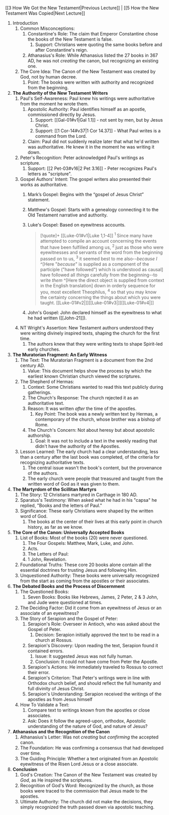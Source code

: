 ﻿---
video_link: https://www.youtube.com/watch?v=dB6cIuyOzfA&list=PL63HNxzuw3PPDW-n2GmyhxegICJnEw637&index=4
---
[[3 How We Got the New Testament|Previous Lecture]] | [[5 How the New Testament Was Copied|Next Lecture]]

1. Introduction
	1. Common Misconceptions:
		1. Constantine's Role: The claim that Emperor Constantine chose the books of the New Testament is false.
			1. Support: Christians were quoting the same books before and after Constantine's reign.
		2. Athanasius's Role: While Athanasius listed the 27 books in 367 AD, he was not *creating* the canon, but recognizing an existing one.
	2. The Core Idea: The Canon of the New Testament was created by God, not by human decree.
		1. Point: The books were written with authority and recognized from the beginning.
2. **The Authority of the New Testament Writers**
	1. Paul's Self-Awareness: Paul knew his writings were authoritative from the moment he wrote them.
		1. Apostolic Authority: Paul identifies himself as an apostle, commissioned directly by Jesus.
			1. Support: [[Gal-01#v1|Gal 1.1]] - not sent by men, but by Jesus Christ.
			2. Support: [[1 Cor-14#v37|1 Cor 14.37]] - What Paul writes is a command from the Lord.
		2. Claim: Paul did not suddenly realize later that what he'd written was authoritative. He knew it in the moment he was writing it down.
	2. Peter's Recognition: Peter acknowledged Paul's writings as scripture.
		1. Support: [[2 Pet-03#v16|2 Pet 3.16]] - Peter recognizes Paul's letters as "scripture".
	3. Gospel Authors' Intent: The gospel writers also presented their works as authoritative.
		1. Mark’s Gospel: Begins with the “gospel of Jesus Christ” statement.
		2. Matthew's Gospel: Starts with a genealogy connecting it to the Old Testament narrative and authority.
		3. Luke's Gospel: Based on eyewitness accounts.
		   > [!quote]+ [[Luke-01#v1|Luke 1,1-4]]
		   > <sup> 1 </sup>Since many have attempted to compile an account concerning the events that have been fulfilled among us, <sup> 2 </sup>just as those who were eyewitnesses and servants of the word from the beginning passed on to us, <sup> 3 </sup>it seemed best to me also--_because I_ ^[Here "_because_" is supplied as a component of the participle ("have followed") which is understood as causal] have followed all _things_ carefully from the beginning--to write _them_ ^[Here the direct object is supplied from context in the English translation] down in orderly sequence for you, most excellent Theophilus, <sup> 4 </sup>so that you may know the certainty concerning the things about which you were taught. [[Luke-01#v2|]][[Luke-01#v3|]][[Luke-01#v4|]]

		4. John's Gospel: John declared himself as the eyewitness to what he had written ([[John-21]]).
	4. NT Wright's Assertion: New Testament authors understood they were writing divinely inspired texts, shaping the church for the first time.
		1. The authors knew that they were writing texts to shape Spirit-led early churches.
3. **The Muratorian Fragment: An Early Witness**
	1. The Text: The Muratorian Fragment is a document from the 2nd century AD.
		1. Value: This document helps show the process by which the earliest known Christian church viewed the scriptures.        
	2. The Shepherd of Hermas:
		1. Context: Some Christians wanted to read this text publicly during gatherings.
		2. The Church's Response: The church rejected it as an authoritative text.
		3. Reason: It was written *after* the time of the apostles.
			1. Key Point: The book was a newly written text by Hermas, a contemporary of the church, whose brother was a bishop of Rome.
		4. The Church's Concern: Not about heresy but about apostolic authorship.
			1. Goal: It was not to include a text in the weekly reading that didn't have the authority of the Apostles.
	3. Lesson Learned: The early church had a clear understanding, less than a century after the last book was completed, of the criteria for recognizing authoritative texts.
		1. The central issue wasn't the book's content, but the provenance of the authors.
		2. The early church were people that treasured and taught from the written word of God as it was given to them.
4. **The Martyrdom of the Scillitan Martyrs**
	1. The Story: 12 Christians martyred in Carthage in 180 AD.
	2. Sparatus's Testimony: When asked what he had in his "capsa" he replied, "Books and the letters of Paul."
	3. Significance: These early Christians were shaped by the written word of God.
		1. The books at the center of their lives at this early point in church history, as far as we know.
5. **The Core of the Canon: Universally Accepted Books**
	1. List of Books: Most of the books (20) were never questioned.
		1. The Four Gospels: Matthew, Mark, Luke, and John.
		2. Acts.
		3. The Letters of Paul:
		4. 1 John, Revelation.
	2. Foundational Truths: These core 20 books alone contain all the essential doctrines for trusting Jesus and following Him. 
	3. Unquestioned Authority: These books were universally recognized from the start as coming from the apostles or their associates.
6. **The Debated Books and the Process of Discernment**
	1. The Questioned Books:
		1. Seven Books: Books like Hebrews, James, 2 Peter, 2 & 3 John, and Jude were questioned at times.
	2. The Deciding Factor: Did it come from an eyewitness of Jesus or an associate of an eyewitness?
	3. The Story of Serapion and the Gospel of Peter:
		1. Serapion's Role: Overseer in Antioch, who was asked about the Gospel of Peter.
			1. Decision: Serapion initially approved the text to be read in a church at Rossus.
		2. Serapion's Discovery: Upon reading the text, Serapion found it contained errors.
			1. Issue: It suggested Jesus was not fully human.
			2. Conclusion: It could not have come from Peter the Apostle.
		3. Serapion's Actions: He immediately traveled to Rossus to correct their error.
		4. Serapion's Criterion: That Peter's writings were in line with Orthodox church belief, and should reflect the full humanity and full divinity of Jesus Christ.
		5. Serapion's Understanding: Serapion received the writings of the apostles as from Jesus himself
	4. How To Validate a Text:
		1. Compare text to writings known from the apostles or close associates.
		2. Ask: Does it follow the agreed-upon, orthodox, Apostolic understanding of the nature of God, and nature of Jesus?       
7. **Athanasius and the Recognition of the Canon**
	1. Athanasius's Letter: Was not *creating* but *confirming* the accepted canon.
	2. The Foundation: He was confirming a consensus that had developed over time.
	3. The Guiding Principle: Whether a text originated from an Apostolic eyewitness of the Risen Lord Jesus or a close associate.
8. **Conclusion**
	1. God's Creation: The Canon of the New Testament was created by *God*, as He inspired the scriptures.
	2. Recognition of God's Word: Recognized by the church, as those books were traced to the commission that Jesus made to the apostles.
	3. Ultimate Authority: The church did not make the decisions, they simply recognized the truth passed down via apostolic teaching.